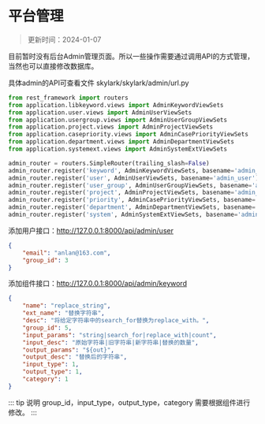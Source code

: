 # 平台管理

> 更新时间：2024-01-07


目前暂时没有后台Admin管理页面。所以一些操作需要通过调用API的方式管理，当然也可以直接修改数据库。

具体admin的API可查看文件 skylark/skylark/admin/url.py

```py
from rest_framework import routers
from application.libkeyword.views import AdminKeywordViewSets
from application.user.views import AdminUserViewSets
from application.usergroup.views import AdminUserGroupViewSets
from application.project.views import AdminProjectViewSets
from application.casepriority.views import AdminCasePriorityViewSets
from application.department.views import AdminDepartmentViewSets
from application.systemext.views import AdminSystemExtViewSets

admin_router = routers.SimpleRouter(trailing_slash=False)
admin_router.register('keyword', AdminKeywordViewSets, basename='admin_keyword')
admin_router.register('user', AdminUserViewSets, basename='admin_user')
admin_router.register('user_group', AdminUserGroupViewSets, basename='admin_user_group')
admin_router.register('project', AdminProjectViewSets, basename='admin_project')
admin_router.register('priority', AdminCasePriorityViewSets, basename='admin_priority')
admin_router.register('department', AdminDepartmentViewSets, basename='admin_department')
admin_router.register('system', AdminSystemExtViewSets, basename='admin_system')
```

添加用户接口：http://127.0.0.1:8000/api/admin/user
```json
{
	"email": "anlan@163.com",
	"group_id": 3
}
```

添加组件接口：http://127.0.0.1:8000/api/admin/keyword
```json
{
	"name": "replace_string",
	"ext_name": "替换字符串",
	"desc": "将给定字符串中的search_for替换为replace_with。", 
	"group_id": 5, 
	"input_params": "string|search_for|replace_with|count",
	"input_desc": "原始字符串|旧字符串|新字符串|替换的数量", 
	"output_params": "${out}",
	"output_desc": "替换后的字符串",
	"input_type": 1,
	"output_type": 1, 
	"category": 1
}
```

::: tip 说明
group_id，input_type，output_type，category 需要根据组件进行修改。
:::

